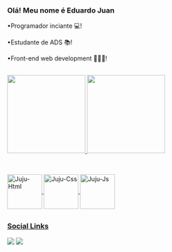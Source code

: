 ### Olá! Meu nome é Eduardo Juan

  •Programador inciante 💻!

  •Estudante de ADS 📚!

  •Front-end web development 👩🏻‍💻!


##
<div>
<a href="https://github.com/ejuanoli">  
<img height="180cm" src="https://github-readme-stats.vercel.app/api?username=ejuanoli&show_icons=true&theme=radical"/>
<img height="180cm" src="https://github-readme-stats.vercel.app/api/top-langs/?username=ejuanoli&layout=compact&langs_count=16&theme=radical"/>
</div>
  
##
<div style="display: inline_block"> <br>
<img align="center" alt="Juju-Html" height="80" width="80" src="https://cdn.jsdelivr.net/gh/devicons/devicon/icons/html5/html5-original.svg" />
<img align="center" alt="Juju-Css" height="80" width="80" src="https://cdn.jsdelivr.net/gh/devicons/devicon/icons/css3/css3-original.svg" />
<img align="center" alt="Juju-Js" height="80" width="80" src="https://cdn.jsdelivr.net/gh/devicons/devicon/icons/javascript/javascript-original.svg"> 

</div>

##

### Social Links 
<div> 
  
  <a href = "mailto:edujuan36616@gmail.com"><img src="https://img.shields.io/badge/-Gmail-%23333?style=for-the-badge&logo=gmail&logoColor=white" target="_blank"></a>
  <a href="https://www.linkedin.com/in/eduardo-juan-b459281a0/" target="_blank"><img src="https://img.shields.io/badge/-LinkedIn-%230077B5?style=for-the-badge&logo=linkedin&logoColor=white" target="_blank"></a> 
  </div>

<div>
 <a href="https://github.com/ejuanoli"
 <img height="180em" src="https://github-readme-stats.vercel.app/api?username=ejuanoli&show_icons=true&theme=dracula&include_all_commits=true&count_private_true" 
 <img height="180em" src="https://github-readme-stats.vercel.app/api/top=langs/?username=ejuanoli&layout=compact&langs_count=165theme=dracula" 
</div>
  

  
  
